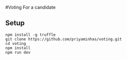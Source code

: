 #Voting For a candidate

## Setup
```
npm install -g truffle
git clone https://github.com/priyaminhas/voting.git
cd voting
npm install
npm run dev
```

